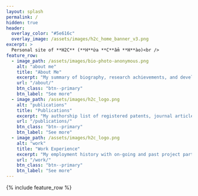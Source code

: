 ```yaml
---
layout: splash
permalink: /
hidden: true
header:
  overlay_color: "#5e616c"
  overlay_image: /assets/images/h2c_home_banner_v3.png
excerpt: >
  Personal site of **H2C** (**H**ứa **C**ẩm **H**ào)<br />
feature_row:
  - image_path: /assets/images/bio-photo-anonymous.png
    alt: "about me"
    title: "About Me"
    excerpt: "My summary of biography, research achievements, and development experience."
    url: "/about/"
    btn_class: "btn--primary"
    btn_label: "See more"
  - image_path: /assets/images/h2c_logo.png
    alt: "publications"
    title: "Publications"
    excerpt: "My authorship list of registered patents, journal articles, conference proceedings, etc."
    url: "/publications/"
    btn_class: "btn--primary"
    btn_label: "See more"
  - image_path: /assets/images/h2c_logo.png
    alt: "work"
    title: "Work Experience"
    excerpt: "My employment history with on-going and past project participations."
    url: "/work/"
    btn_class: "btn--primary"
    btn_label: "See more"      
---
```


{% include feature_row %}
